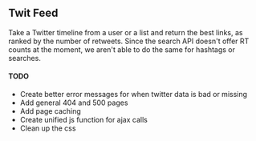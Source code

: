 ## Twit Feed ##

Take a Twitter timeline from a user or a list and return the best links, as ranked by the number of retweets. Since the search API doesn't offer RT counts at the moment, we aren't able to do the same for hashtags or searches.

#### TODO ####
*  Create better error messages for when twitter data is bad or missing
*  Add general 404 and 500 pages
*  Add page caching
*  Create unified js function for ajax calls
*  Clean up the css